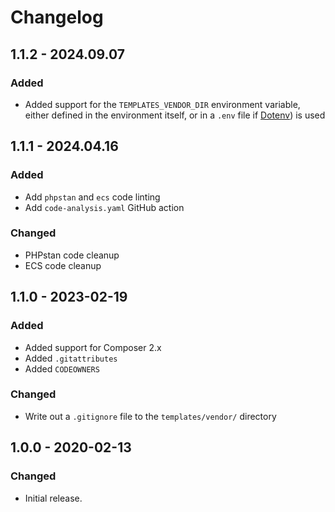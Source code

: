 Changelog
=========

## 1.1.2 - 2024.09.07
### Added
* Added support for the `TEMPLATES_VENDOR_DIR` environment variable, either defined in the environment itself, or in a `.env` file if [Dotenv](https://github.com/vlucas/phpdotenv)) is used

## 1.1.1 - 2024.04.16
### Added
* Add `phpstan` and `ecs` code linting
* Add `code-analysis.yaml` GitHub action

### Changed
* PHPstan code cleanup
* ECS code cleanup

## 1.1.0 - 2023-02-19
### Added
* Added support for Composer 2.x
* Added `.gitattributes`
* Added `CODEOWNERS`

### Changed
* Write out a `.gitignore` file to the `templates/vendor/` directory

## 1.0.0 - 2020-02-13
### Changed
* Initial release.
